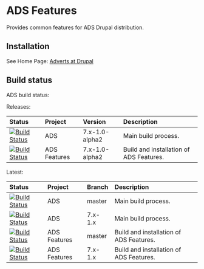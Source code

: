 ADS Features
===========

Provides common features for ADS Drupal distribution.

Installation
------------
See Home Page: [Adverts at Drupal](https://www.drupal.org/project/ads)

Build status
------------
ADS build status:


Releases:

| Status | Project | Version | Description
| :----- | :------ | :--- | :---
| [![Build Status](https://travis-ci.org/mycognitive/ads.svg?branch=7.x-1.0-alpha2)](https://travis-ci.org/mycognitive/ads) | ADS | 7.x-1.0-alpha2 | Main build process.
| [![Build Status](https://travis-ci.org/mycognitive/ads_features.svg?branch=7.x-1.0-alpha2)](https://travis-ci.org/mycognitive/ads_features) | ADS Features | 7.x-1.0-alpha2 | Build and installation of ADS Features.

Latest:

| Status | Project | Branch | Description
| :----- | :------ | :--- | :---
| [![Build Status](https://travis-ci.org/mycognitive/ads.svg?branch=master)](https://travis-ci.org/mycognitive/ads) | ADS | master | Main build process.
| [![Build Status](https://travis-ci.org/mycognitive/ads.svg?branch=7.x-1.x)](https://travis-ci.org/mycognitive/ads) | ADS | 7.x-1.x | Main build process.
| [![Build Status](https://travis-ci.org/mycognitive/ads_features.svg?branch=master)](https://travis-ci.org/mycognitive/ads_features) | ADS Features | master | Build and installation of ADS Features.
| [![Build Status](https://travis-ci.org/mycognitive/ads_features.svg?branch=7.x-1.x)](https://travis-ci.org/mycognitive/ads_features) | ADS Features | 7.x-1.x | Build and installation of ADS Features.
